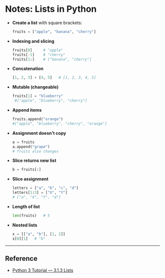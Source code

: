 # Notes: Lists in Python

- **Create a list** with square brackets:
  ```python
  fruits = ["apple", "banana", "cherry"]

- **Indexing and slicing**
  ```python
  fruits[0]     # "apple"
  fruits[-1]    # "cherry"
  fruits[1:]    # ["banana", "cherry"]

- **Concatenation**
  ```python
  [1, 2, 3] + [4, 5]   # [1, 2, 3, 4, 5]

- **Mutable (changeable)**
  ```python
  fruits[1] = "blueberry"
   #["apple", "blueberry", "cherry"]

- **Append items**
  ```python
  fruits.append("orange")
  #["apple", "blueberry", "cherry", "orange"]

- **Assignment doesn't copy**
  ```python
  a = fruits
  a.append("grape")
  # fruits also changes

- **Slice returns new list**
  ```python
  b = fruits[:]
  
- **Slice assignment**
  ```python
  letters = ["a", "b", "c", "d"]
  letters[1:3] = ["X", "Y"]
  # ["a", "X", "Y", "d"]

- **Length of list**
  ```python
  len(fruits)   # 5

- **Nested lists**
  ```python
  x = [["a", "b"], [1, 2]]
  x[0][1]   # "b"

---

## Reference
- [Python 3 Tutorial — 3.1.3 Lists](https://docs.python.org/3/tutorial/introduction.html#lists)
